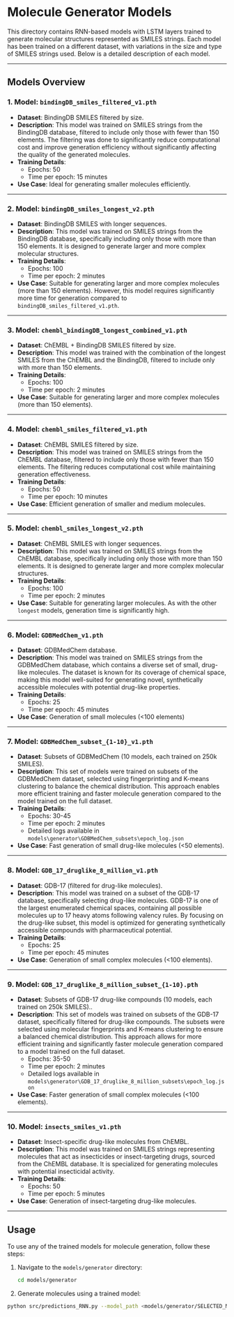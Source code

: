 # Molecule Generator Models

This directory contains RNN-based models with LSTM layers trained to generate molecular structures represented as SMILES strings. Each model has been trained on a different dataset, with variations in the size and type of SMILES strings used. Below is a detailed description of each model.

---

## Models Overview

### 1. **Model: `bindingDB_smiles_filtered_v1.pth`**

- **Dataset**: BindingDB SMILES filtered by size.
- **Description**: This model was trained on SMILES strings from the BindingDB database, filtered to include only those with fewer than 150 elements. The filtering was done to significantly reduce computational cost and improve generation efficiency without significantly affecting the quality of the generated molecules.
- **Training Details**:
  - Epochs: 50
  - Time per epoch: 15 minutes
- **Use Case**: Ideal for generating smaller molecules efficiently.

---

### 2. **Model: `bindingDB_smiles_longest_v2.pth`**

- **Dataset**: BindingDB SMILES with longer sequences.
- **Description**: This model was trained on SMILES strings from the BindingDB database, specifically including only those with more than 150 elements. It is designed to generate larger and more complex molecular structures.
- **Training Details**:
  - Epochs: 100
  - Time per epoch: 2 minutes
- **Use Case**: Suitable for generating larger and more complex molecules (more than 150 elements). However, this model requires significantly more time for generation compared to `bindingDB_smiles_filtered_v1.pth`.

---
### 3. **Model: `chembl_bindingDB_longest_combined_v1.pth`**

- **Dataset**: ChEMBL + BindingDB SMILES filtered by size.
- **Description**: This model was trained with the combination of the longest SMILES from the ChEMBL and the BindingDB, filtered to include only with more than 150 elements. 
- **Training Details**:
  - Epochs: 100
  - Time per epoch: 2 minutes
- **Use Case**: Suitable for generating larger and more complex molecules (more than 150 elements).

---
### 4. **Model: `chembl_smiles_filtered_v1.pth`**

- **Dataset**: ChEMBL SMILES filtered by size.
- **Description**: This model was trained on SMILES strings from the ChEMBL database, filtered to include only those with fewer than 150 elements. The filtering reduces computational cost while maintaining generation effectiveness.
- **Training Details**:
  - Epochs: 50
  - Time per epoch: 10 minutes
- **Use Case**: Efficient generation of smaller and medium molecules.

---

### 5. **Model: `chembl_smiles_longest_v2.pth`**

- **Dataset**: ChEMBL SMILES with longer sequences.
- **Description**: This model was trained on SMILES strings from the ChEMBL database, specifically including only those with more than 150 elements. It is designed to generate larger and more complex molecular structures.
- **Training Details**:
  - Epochs: 100
  - Time per epoch: 2 minutes
- **Use Case**: Suitable for generating larger molecules. As with the other `longest` models, generation time is significantly high.

---

### 6. **Model: `GDBMedChem_v1.pth`**

- **Dataset**: GDBMedChem database.
- **Description**: This model was trained on SMILES strings from the GDBMedChem database, which contains a diverse set of small, drug-like molecules. The dataset is known for its coverage of chemical space, making this model well-suited for generating novel, synthetically accessible molecules with potential drug-like properties.
- **Training Details**:
  - Epochs: 25
  - Time per epoch: 45 minutes
- **Use Case**: Generation of small molecules (<100 elements)
---

### 7. **Model: `GDBMedChem_subset_{1-10}_v1.pth`**

- **Dataset**: Subsets of GDBMedChem (10 models, each trained on 250k SMILES).
- **Description**: This set of models were trained on subsets of the GDBMedChem dataset, selected using fingerprinting and K-means clustering to balance the chemical distribution. This approach enables more efficient training and faster molecule generation compared to the model trained on the full dataset.
- **Training Details**:
  - Epochs: 30-45
  - Time per epoch: 2 minutes
  - Detailed logs available in `models\generator\GDBMedChem_subsets\epoch_log.json`
- **Use Case**:  Fast generation of small drug-like molecules (<50 elements).
---

### 8. **Model: `GDB_17_druglike_8_million_v1.pth`**

- **Dataset**: GDB-17 (filtered for drug-like molecules).
- **Description**: This model was trained on a subset of the GDB-17 database, specifically selecting drug-like molecules. GDB-17 is one of the largest enumerated chemical spaces, containing all possible molecules up to 17 heavy atoms following valency rules. By focusing on the drug-like subset, this model is optimized for generating synthetically accessible compounds with pharmaceutical potential.
- **Training Details**:
  - Epochs: 25
  - Time per epoch: 45 minutes
- **Use Case**:  Generation of small complex molecules (<100 elements).
---

### 9. **Model: `GDB_17_druglike_8_million_subset_{1-10}.pth`**

- **Dataset**: Subsets of GDB-17 drug-like compounds (10 models, each trained on 250k SMILES)..
- **Description**: This set of models was trained on subsets of the GDB-17 dataset, specifically filtered for drug-like compounds. The subsets were selected using molecular fingerprints and K-means clustering to ensure a balanced chemical distribution. This approach allows for more efficient training and significantly faster molecule generation compared to a model trained on the full dataset.
  - Epochs: 35-50
  - Time per epoch: 2 minutes
  - Detailed logs available in `models\generator\GDB_17_druglike_8_million_subsets\epoch_log.json`
- **Use Case**:  Faster generation of small complex molecules (<100 elements).

---

### 10. **Model: `insects_smiles_v1.pth`**

- **Dataset**: Insect-specific drug-like molecules from ChEMBL.
- **Description**: This model was trained on SMILES strings representing molecules that act as insecticides or insect-targeting drugs, sourced from the ChEMBL database. It is specialized for generating molecules with potential insecticidal activity.
- **Training Details**:
  - Epochs: 50
  - Time per epoch: 5 minutes
- **Use Case**: Generation of insect-targeting drug-like molecules.

---

## Usage

To use any of the trained models for molecule generation, follow these steps:

1. Navigate to the `models/generator` directory:

   ```bash
   cd models/generator
   ```
2. Generate molecules using a trained model:

```bash
python src/predictions_RNN.py --model_path <models/generator/SELECTED_MODEL> ...
```
